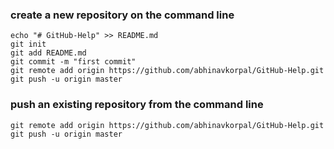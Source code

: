 ### create a new repository on the command line

```shell
echo "# GitHub-Help" >> README.md
git init
git add README.md
git commit -m "first commit"
git remote add origin https://github.com/abhinavkorpal/GitHub-Help.git
git push -u origin master
```


### push an existing repository from the command line

```shell
git remote add origin https://github.com/abhinavkorpal/GitHub-Help.git
git push -u origin master
```
